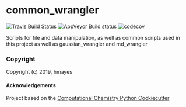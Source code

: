 common_wrangler
==============================
[//]: # (Badges)
[![Travis Build Status](https://travis-ci.org/REPLACE_WITH_OWNER_ACCOUNT/common_wrangler.png)](https://travis-ci.org/REPLACE_WITH_OWNER_ACCOUNT/common_wrangler)
[![AppVeyor Build status](https://ci.appveyor.com/api/projects/status/REPLACE_WITH_APPVEYOR_LINK/branch/master?svg=true)](https://ci.appveyor.com/project/REPLACE_WITH_OWNER_ACCOUNT/common_wrangler/branch/master)
[![codecov](https://codecov.io/gh/REPLACE_WITH_OWNER_ACCOUNT/common_wrangler/branch/master/graph/badge.svg)](https://codecov.io/gh/REPLACE_WITH_OWNER_ACCOUNT/common_wrangler/branch/master)

Scripts for file and data manipulation, as well as common scripts used in this project as well as gaussian_wrangler and md_wrangler

### Copyright

Copyright (c) 2019, hmayes


#### Acknowledgements
 
Project based on the 
[Computational Chemistry Python Cookiecutter](https://github.com/choderalab/cookiecutter-python-comp-chem)
